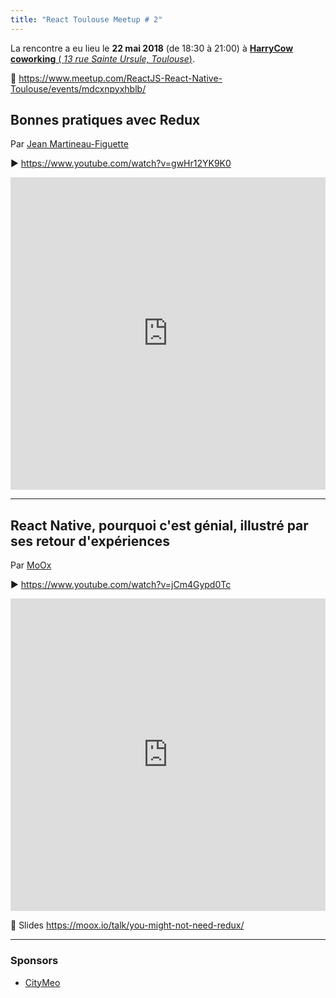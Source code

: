 ```yaml
---
title: "React Toulouse Meetup # 2"
---
```


La rencontre a eu lieu le **22 mai 2018** (de 18:30 à 21:00) à [**HarryCow coworking** (
_13 rue Sainte Ursule, Toulouse_)](https://www.openstreetmap.org/node/5206871437).

📍 https://www.meetup.com/ReactJS-React-Native-Toulouse/events/mdcxnpyxhblb/

## Bonnes pratiques avec Redux

Par [Jean Martineau-Figuette](https://www.meetup.com/ReactJS-React-Native-Toulouse/members/204931511/)

▶️ https://www.youtube.com/watch?v=gwHr12YK9K0

<iframe width="100%" height="500" scrolling="no" frameborder="0" allow="autoplay; encrypted-media" allowfullscreen src="https://www.youtube.com/embed/gwHr12YK9K0"></iframe>

---

## React Native, pourquoi c'est génial, illustré par ses retour d'expériences

Par [MoOx](https://moox.io)

▶️ https://www.youtube.com/watch?v=jCm4Gypd0Tc

<iframe width="100%" height="500" scrolling="no" frameborder="0" allow="autoplay; encrypted-media" allowfullscreen src="https://www.youtube.com/embed/jCm4Gypd0Tc"></iframe>

📄 Slides https://moox.io/talk/you-might-not-need-redux/

---

### Sponsors

* [CityMeo](https://jobs.citymeo.fr)
